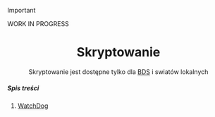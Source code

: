 > [!IMPORTANT]
> WORK IN PROGRESS

<div align="center">

# Skryptowanie

Skryptowanie jest dostępne tylko dla [BDS](..%2F..%2Fserver%2Fsoftwares%2Fvanilla%2FBDS.MD) i swiatów lokalnych
</div>


##### Spis treści
1. [WatchDog](watchdog%2FREADME.MD)
